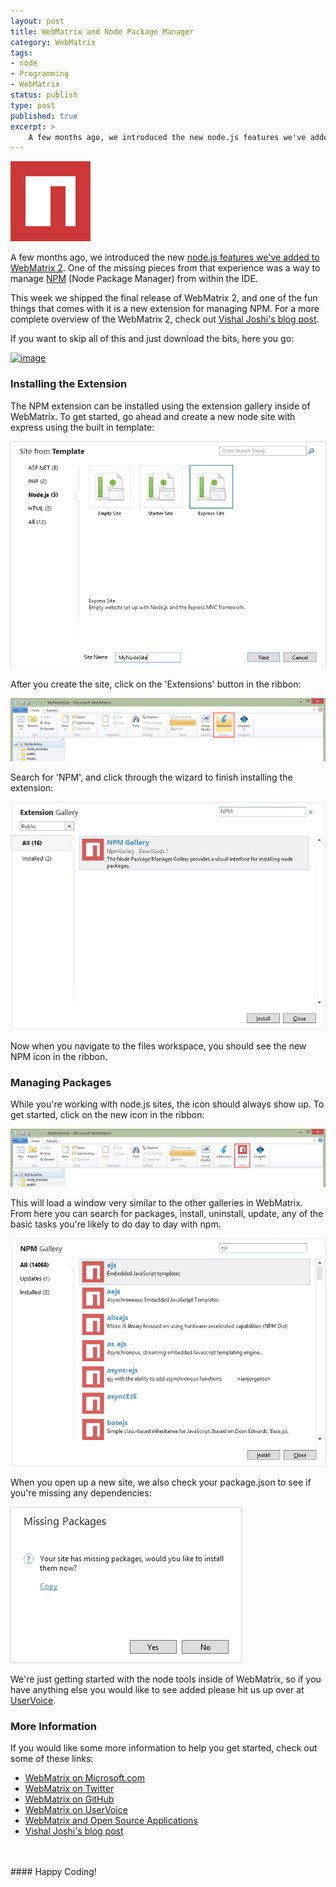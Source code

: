 ```yaml
---
layout: post
title: WebMatrix and Node Package Manager
category: WebMatrix
tags:
- node
- Programming
- WebMatrix
status: publish
type: post
published: true
excerpt: >
    A few months ago, we introduced the new node.js features we've added to WebMatrix 2. One of the missing pieces from that experience was a way to manage npm (Node Package Manager) from within the IDE. This week we shipped the final release of WebMatrix 2, and one of the fun things that comes with it is a new extension for managing npm.
---
```


<img src="/images/2012/09/node_128.png" alt="NPM and WebMatrix"  />

A few months ago, we introduced the new <a href="http://jbeckwith.com/2012/06/07/node-js-meet-webmatrix-2/" target="_blank">node.js features we've added to WebMatrix 2</a>.  One of the missing pieces from that experience was a way to manage <a href="https://npmjs.org/" target="_blank">NPM</a> (Node Package Manager) from within the IDE.

This week we shipped the final release of WebMatrix 2, and one of the fun things that comes with it is a new extension for managing NPM.  For a more complete overview of the WebMatrix 2, check out <a href="http://vishaljoshi.blogspot.com/2012/06/announcing-webmatrix-2-rc.html" target="_blank">Vishal Joshi's blog post</a>.

If you want to skip all of this and just download the bits, here you go:
<p><a href="http://go.microsoft.com/?linkid=9809776" target="_blank"><img style="display: inline" title="image" alt="image" src="http://lh5.ggpht.com/-lm1GuUL20p8/T9HReoCZk7I/AAAAAAAABU4/uO7oVvNCGPQ/image%25255B4%25255D.png?imgmax=800" width="170" height="45"></a></p>



### Installing the Extension

The NPM extension can be installed using the extension gallery inside of WebMatrix.  To get started, go ahead and create a new node site with express using the built in template:

<a href="/images/2012/09/template.png">
<img src="/images/2012/09/template.png" alt="Create a new express site"  />
</a>

After you create the site, click on the 'Extensions' button in the ribbon:

<a href="/images/2012/09/extension-gallery-icon.png">
<img src="/images/2012/09/extension-gallery-icon.png" alt="WebMatrix Extension Gallery"  />
</a>

Search for 'NPM', and click through the wizard to finish installing the extension:

<a href="/images/2012/09/npm-extension.png">
<img src="/images/2012/09/npm-extension.png" alt="Install the NPM Gallery Extension" />
</a>

Now when you navigate to the files workspace, you should see the new NPM icon in the ribbon.

### Managing Packages

While you're working with node.js sites, the icon should always show up.  To get started, click on the new icon in the ribbon:

<a href="/images/2012/09/npm-icon.png">
<img src="/images/2012/09/npm-icon.png" alt="NPM Icon in the ribbon"  />
</a>

This will load a window very similar to the other galleries in WebMatrix.  From here you can search for packages, install, uninstall, update, any of the basic tasks you're likely to do day to day with npm.

<a href="/images/2012/09/npm-dialog.png">
<img src="/images/2012/09/npm-dialog.png" alt="NPM Gallery" class="alignnone"  />
</a>

When you open up a new site, we also check your package.json to see if you're missing any dependencies:

<a href="/images/2012/09/missing-packages.png">
<img src="/images/2012/09/missing-packages.png" alt="Missing NPM packages"  />
</a>

We're just getting started with the node tools inside of WebMatrix, so if you have anything else you would like to see added please hit us up over at <a href="https://webmatrix.uservoice.com" target="_blank">UserVoice</a>.

### More Information
If you would like some more information to help you get started, check out some of these links:

<ul>
<li><a href="http://bit.ly/LG7gs8" target="_blank">WebMatrix on Microsoft.com</a></li>
<li><a href="https://twitter.com/#!/webmatrix" target="_blank">WebMatrix on Twitter</a></li>
<li><a href="https://github.com/MicrosoftWebMatrix" target="_blank">WebMatrix on GitHub</a></li>
<li><a href="http://webmatrix.uservoice.com" target="_blank">WebMatrix on UserVoice</a></li>
<li><a href="http://www.microsoft.com/Web/webmatrix/optimize.aspx" target="_blank">WebMatrix and Open Source Applications</a></li>
<li><a href="http://vishaljoshi.blogspot.com/2012/06/announcing-webmatrix-2-rc.html" target="_blank">Vishal Joshi's blog post</a></li>
</ul>
<br />
<br />
#### Happy Coding!
